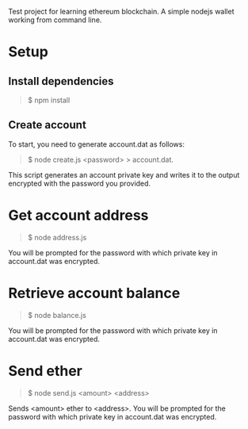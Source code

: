 Test project for learning ethereum blockchain. A simple nodejs wallet working from command line.

# Setup

## Install dependencies

> $ npm install

## Create account

To start, you need to generate account.dat as follows:

> $ node create.js &lt;password&gt; > account.dat.

This script generates an account private key and writes it to the output encrypted with the password you provided.

# Get account address

> $ node address.js

You will be prompted for the password with which private key in account.dat was encrypted.

# Retrieve account balance

> $ node balance.js

You will be prompted for the password with which private key in account.dat was encrypted.

# Send ether

> $ node send.js &lt;amount&gt; &lt;address&gt;

Sends &lt;amount&gt; ether to &lt;address&gt;.
You will be prompted for the password with which private key in account.dat was encrypted.
